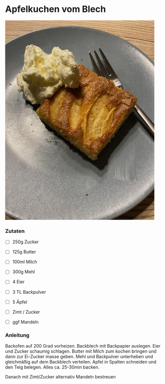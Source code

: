 # Apfelkuchen vom Blech

![Apfelkuchen vom Blech](media/apfelblechkuchen.jpg)

### Zutaten

 - [ ] 250g Zucker
 - [ ] 125g Butter
 - [ ] 100ml Milch
 - [ ] 300g Mehl
 - [ ] 4 Eier
 - [ ] 3 TL Backpulver
 - [ ] 5 Äpfel
 - [ ] Zimt / Zucker
 - [ ] ggf Mandeln
 

  
### Anleitung
Backofen auf 200 Grad vorheizen. Backblech mit Backpapier auslegen.
Eier und Zucker schaumig schlagen. Butter mit Milch zum kochen bringen und dann zur Ei-Zucker masse geben.
Mehl und Backpulver unterheben und gleichmäßig auf dem Backblech verteilen.
Apfel in Spalten schneiden und den Teig belegen. Alles ca. 25-30min backen.

Danach mit Zimt/Zucker alternativ Mandeln bestreuen